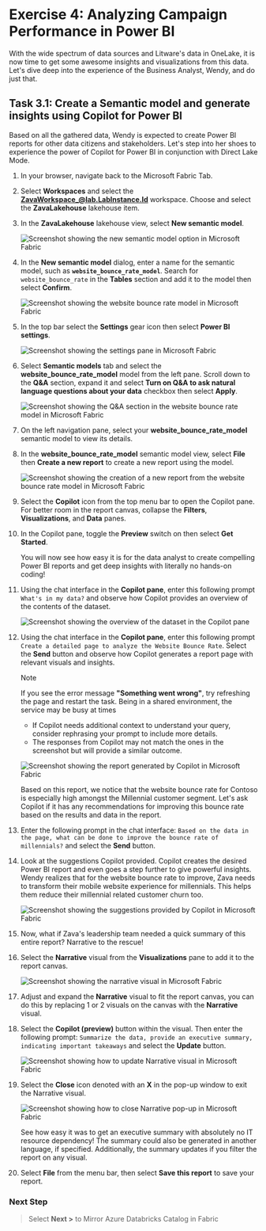 # Exercise 4: Analyzing Campaign Performance in Power BI

With the wide spectrum of data sources and Litware's data in OneLake, it is now time to get some awesome insights and visualizations from this data. Let's dive deep into the experience of the Business Analyst, Wendy, and do just that.

## Task 3.1: Create a Semantic model and generate insights using Copilot for Power BI

Based on all the gathered data, Wendy is expected to create Power BI reports for other data citizens and stakeholders. Let's step into her shoes to experience the power of Copilot for Power BI in conjunction with Direct Lake Mode.

1. In your browser, navigate back to the Microsoft Fabric Tab.

2. Select **Workspaces** and select the **ZavaWorkspace_@lab.LabInstance.Id** workspace. Choose and select the **ZavaLakehouse** lakehouse item.

3. In the **ZavaLakehouse** lakehouse view, select **New semantic model**.

    ![Screenshot showing the new semantic model option in Microsoft Fabric](/lab/media/new-semantic-model.png)

4. In the **New semantic model** dialog, enter a name for the semantic model, such as **`website_bounce_rate_model`**. Search for `website_bounce_rate` in the **Tables** section and add it to the model then select **Confirm**.

    ![Screenshot showing the website bounce rate model in Microsoft Fabric](/lab/media/website-bounce-rate-model.png)

5. In the top bar select the **Settings** gear icon then select **Power BI settings**.

    ![Screenshot showing the settings pane in Microsoft Fabric](/lab/media/fabric-settings-pane.png)

6. Select **Semantic models** tab and select the **website_bounce_rate_model** model from the left pane. Scroll down to the **Q&A** section, expand it and select **Turn on Q&A to ask natural language questions about your data** checkbox then select **Apply**.

    ![Screenshot showing the Q&A section in the website bounce rate model in Microsoft Fabric](/lab/media/website-bounce-rate-model-qa.png)

7. On the left navigation pane, select your **website_bounce_rate_model** semantic model to view its details. 

8. In the **website_bounce_rate_model** semantic model view, select **File** then **Create a new report** to create a new report using the model.

    ![Screenshot showing the creation of a new report from the website bounce rate model in Microsoft Fabric](/lab/media/website-bounce-rate-model-report.png)

9. Select the **Copilot** icon from the top menu bar to open the Copilot pane. For better room in the report canvas, collapse the **Filters**, **Visualizations**, and **Data** panes.

10. In the Copilot pane, toggle the **Preview** switch on then select **Get Started**.

    You will now see how easy it is for the data analyst to create compelling Power BI reports and get deep insights with literally no hands-on coding!

11. Using the chat interface in the **Copilot pane**, enter this following prompt `What's in my data?` and observe how Copilot provides an overview of the contents of the dataset.

    ![Screenshot showing the overview of the dataset in the Copilot pane](/lab/media/whats-in-my-data.png)

12. Using the chat interface in the **Copilot pane**, enter this following prompt `Create a detailed page to analyze the Website Bounce Rate`. Select the **Send** button and observe how Copilot generates a report page with relevant visuals and insights.

    > [!NOTE]
    > If you see the error message **"Something went wrong"**, try refreshing the page and restart the task. Being in a shared environment, the service may be busy at times
    > - If Copilot needs additional context to understand your query, consider rephrasing your prompt to include more details.
    > - The responses from Copilot may not match the ones in the screenshot but will provide a similar outcome.

    ![Screenshot showing the report generated by Copilot in Microsoft Fabric](/lab/media/copilot-report.png)

    Based on this report, we notice that the website bounce rate for Contoso is especially high amongst the Millennial customer segment. Let's ask Copilot if it has any recommendations for improving this bounce rate based on the results and data in the report.

13. Enter the following prompt in the chat interface: `Based on the data in the page, what can be done to improve the bounce rate of millennials?` and select the **Send** button.

14. Look at the suggestions Copilot provided. Copilot creates the desired Power BI report and even goes a step further to give powerful insights. Wendy realizes that for the website bounce rate to improve, Zava needs to transform their mobile website experience for millennials. This helps them reduce their millennial related customer churn too.

    ![Screenshot showing the suggestions provided by Copilot in Microsoft Fabric](/lab/media/copilot-suggestions.png)

15. Now, what if Zava's leadership team needed a quick summary of this entire report? Narrative to the rescue!

16. Select the **Narrative** visual from the **Visualizations** pane to add it to the report canvas.

    ![Screenshot showing the narrative visual in Microsoft Fabric](/lab/media/narrative-visual.png)

17. Adjust and expand the **Narrative** visual to fit the report canvas, you can do this by replacing 1 or 2 visuals on the canvas with the **Narrative** visual.

18. Select the **Copilot (preview)** button within the visual. Then enter the following prompt: `Summarize the data, provide an executive summary, indicating important takeaways` and select the **Update** button.

    ![Screenshot showing how to update Narrative visual in Microsoft Fabric](/lab/media/narrative-update.png)

19. Select the **Close** icon denoted with an **X** in the pop-up window to exit the Narrative visual.

    ![Screenshot showing how to close Narrative pop-up in Microsoft Fabric](/lab/media/narrative-close.png)

    See how easy it was to get an executive summary with absolutely no IT resource dependency! The summary could also be generated in another language, if specified. Additionally, the summary updates if you filter the report on any visual.

20. Select **File** from the menu bar, then select **Save this report** to save your report.

### Next Step

> Select **Next >** to Mirror Azure Databricks Catalog in Fabric
